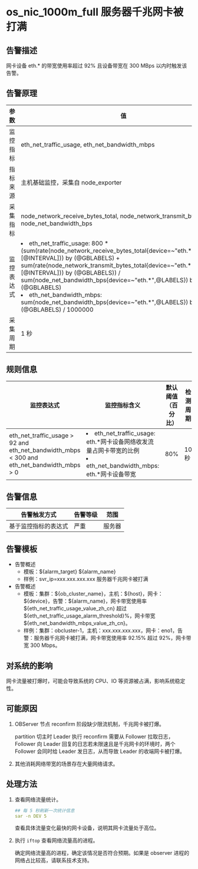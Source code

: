 # os_nic_1000m_full 服务器千兆网卡被打满

## 告警描述

网卡设备 eth.* 的带宽使用率超过 92% 且设备带宽在 300 MBps 以内时触发该告警。

## 告警原理

| 参数 | 值 |
| --- | --- |
| 监控指标 | eth_net_traffic_usage, eth_net_bandwidth_mbps |
| 指标来源 | 主机基础监控，采集自 node_exporter |
| 采集指标 | node_network_receive_bytes_total, node_network_transmit_bytes_total, node_net_bandwidth_bps |
| 监控表达式 |<li> eth_net_traffic_usage: 800 * (sum(rate(node_network_receive_bytes_total{device=~"eth.\*",@LABELS}[@INTERVAL])) by (@GBLABELS) + sum(rate(node_network_transmit_bytes_total{device=~"eth.\*",@LABELS}[@INTERVAL])) by (@GBLABELS)) / sum(node_net_bandwidth_bps{device=~"eth.\*",@LABELS}) by (@GBLABELS)</li><li>eth_net_bandwidth_mbps: sum(node_net_bandwidth_bps{device=~"eth.\*",@LABELS}) by (@GBLABELS) / 1000000 </li>|
| 采集周期 | 1 秒 |

## 规则信息

| 监控表达式 | 监控指标含义 | 默认阈值（百分比） | 检测周期 | 消除周期 |
| --- | --- | --- | --- | --- |
| eth_net_traffic_usage > 92 and eth_net_bandwidth_mbps < 300 and eth_net_bandwidth_mbps > 0 | <li>eth_net_traffic_usage: eth.\*网卡设备网络收发流量占网卡带宽的比例</li><li>eth_net_bandwidth_mbps: eth.\*网卡设备带宽</li> | 80% | 10 秒 | 5 分钟 |

## 告警信息

| 告警触发方式 | 告警等级 | 范围 |
| --- | --- | --- |
| 基于监控指标的表达式 | 严重 | 服务器 |

## 告警模板

* 告警概述
  * 模板：\${alarm_target} ${alarm_name}
  * 样例：svr_ip=xxx.xxx.xxx.xxx 服务器千兆网卡被打满
* 告警概述
  * 模板：集群：\${ob_cluster_name}，主机：\${host}，网卡：${device}，告警：\${alarm_name}，网卡带宽使用率 \${eth_net_traffic_usage_value_zh_cn} 超过 \${eth_net_traffic_usage_alarm_threshold}%，网卡带宽 ${eth_net_bandwidth_mbps_value_zh_cn}。
  * 样例：集群：obcluster-1，主机：xxx.xxx.xxx.xxx，网卡：eno1，告警：服务器千兆网卡被打满，网卡带宽使用率 92.15% 超过 92%，网卡带宽 300 Mbps。

## 对系统的影响

网卡流量被打爆时，可能会导致系统的 CPU、IO 等资源被占满，影响系统稳定性。

## 可能原因

1. OBServer 节点 reconfirm 阶段缺少限流机制，千兆网卡被打爆。

    partition 切主时 Leader 执行 reconfirm 需要从 Follower 拉取日志，Follower 向 Leader 回复的日志若未限速且是千兆网卡的环境时，两个 Follower 会同时给 Leader 发日志，从而导致 Leader 的收端网卡被打爆。

2. 其他消耗网络带宽的场景存在大量网络请求。

## 处理方法

1. 查看网络流量统计。

    ```yaml
    ## 每 5 秒刷新一次统计信息
    sar -n DEV 5
    ```

    查看具体流量变化最快的网卡设备，说明其网卡流量处于高位。

2. 执行 `iftop` 查看网络流量高的进程。

   确定网络流量高的进程，确定该情况是否符合预期。如果是 observer 进程的网络占比较高，请联系技术支持。
